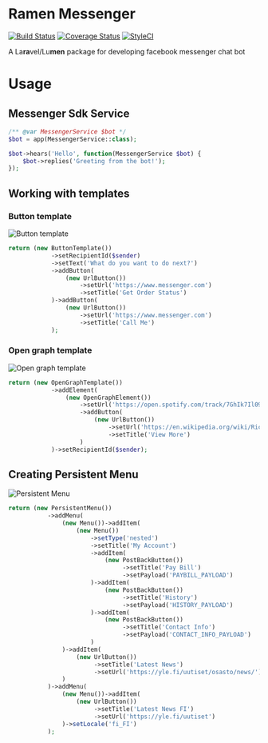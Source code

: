 # Ramen Messenger

[![Build Status](https://travis-ci.org/hungneox/lumen-messenger-sdk.svg?branch=master)](https://travis-ci.org/hungneox/lumen-messenger-sdk)
[![Coverage Status](https://coveralls.io/repos/github/hungneox/lumen-messenger-sdk/badge.svg?branch=master)](https://coveralls.io/github/hungneox/lumen-messenger-sdk?branch=master)
[![StyleCI](https://styleci.io/repos/114259544/shield?style=flat)](https://styleci.io/repos/114259544)

A La**ra**vel/Lu**men** package for developing facebook messenger chat bot

# Usage
## Messenger Sdk Service

```php
/** @var MessengerService $bot */
$bot = app(MessengerService::class);

$bot->hears('Hello', function(MessengerService $bot) {
    $bot->replies('Greeting from the bot!');
});
```

## Working with templates

### Button template

![Button template](https://scontent.fhel1-1.fna.fbcdn.net/v/t39.2365-6/23204276_131607050888932_1057585862134464512_n.png?oh=ec127f3527146478fe2039b37aaf44f7&oe=5ACADA0A)

```php
return (new ButtonTemplate())
            ->setRecipientId($sender)
            ->setText('What do you want to do next?')
            ->addButton(
                (new UrlButton())
                    ->setUrl('https://www.messenger.com')
                    ->setTitle('Get Order Status')
            )->addButton(
                (new UrlButton())
                    ->setUrl('https://www.messenger.com')
                    ->setTitle('Call Me')
            );
```

### Open graph template

![Open graph template](https://scontent-arn2-1.xx.fbcdn.net/v/t39.2365-6/23423203_163011880970306_7772330384011821056_n.png?oh=07b61b7ebf876cccf501cb57c066a9c4&oe=5ACEC2FE)
```php
return (new OpenGraphTemplate())
            ->addElement(
                (new OpenGraphElement())
                    ->setUrl('https://open.spotify.com/track/7GhIk7Il098yCjg4BQjzvb')
                    ->addButton(
                        (new UrlButton())
                            ->setUrl('https://en.wikipedia.org/wiki/Rickrolling')
                            ->setTitle('View More')
                    )
            )->setRecipientId($sender);

```

## Creating Persistent Menu

![Persistent Menu](https://scontent.fhel1-1.fna.fbcdn.net/v/t39.2365-6/16686128_804279846389859_443648268883197952_n.png?oh=9f7df133cc9b64ce6411aa727c847495&oe=5AC251D6)
```php
return (new PersistentMenu())
           ->addMenu(
               (new Menu())->addItem(
                   (new Menu())
                       ->setType('nested')
                       ->setTitle('My Account')
                       ->addItem(
                           (new PostBackButton())
                                ->setTitle('Pay Bill')
                                ->setPayload('PAYBILL_PAYLOAD')
                       )->addItem(
                           (new PostBackButton())
                                ->setTitle('History')
                                ->setPayload('HISTORY_PAYLOAD')
                       )->addItem(
                           (new PostBackButton())
                                ->setTitle('Contact Info')
                                ->setPayload('CONTACT_INFO_PAYLOAD')
                       )
               )->addItem(
                   (new UrlButton())
                        ->setTitle('Latest News')
                        ->setUrl('https://yle.fi/uutiset/osasto/news/')
               )
           )->addMenu(
               (new Menu())->addItem(
                   (new UrlButton())
                        ->setTitle('Latest News FI')
                        ->setUrl('https://yle.fi/uutiset')
               )->setLocale('fi_FI')
           );

```
